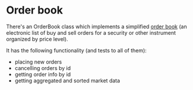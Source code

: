 # Order book

There's an OrderBook class which implements a simplified [order book](https://en.wikipedia.org/wiki/Order_book) (an electronic list of buy and sell orders for a security or other instrument organized by price level).

It has the following functionality (and tests to all of them):
- placing new orders
- cancelling orders by id
- getting order info by id
- getting aggregated and sorted market data
